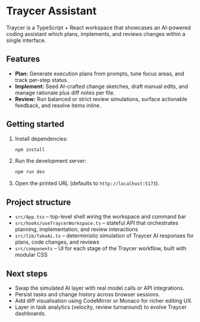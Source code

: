 # Traycer Assistant

Traycer is a TypeScript + React workspace that showcases an AI-powered coding assistant which plans, implements, and reviews changes within a single interface.

## Features
- **Plan:** Generate execution plans from prompts, tune focus areas, and track per-step status.
- **Implement:** Seed AI-crafted change sketches, draft manual edits, and manage rationale plus diff notes per file.
- **Review:** Run balanced or strict review simulations, surface actionable feedback, and resolve items inline.

## Getting started
1. Install dependencies:
   ```bash
   npm install
   ```
2. Run the development server:
   ```bash
   npm run dev
   ```
3. Open the printed URL (defaults to `http://localhost:5173`).

## Project structure
- `src/App.tsx` – top-level shell wiring the workspace and command bar
- `src/hooks/useTraycerWorkspace.ts` – stateful API that orchestrates planning, implementation, and review interactions
- `src/lib/fakeAi.ts` – deterministic simulation of Traycer AI responses for plans, code changes, and reviews
- `src/components` – UI for each stage of the Traycer workflow, built with modular CSS

## Next steps
- Swap the simulated AI layer with real model calls or API integrations.
- Persist tasks and change history across browser sessions.
- Add diff visualisation using CodeMirror or Monaco for richer editing UX.
- Layer in task analytics (velocity, review turnaround) to evolve Traycer dashboards.
